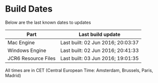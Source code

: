 # Build Dates

Below are the last known dates to updates

Part | Last build update
-----|-----
Mac Engine | Last built: 02 Jun 2016; 20:03:37
Windows Engine | Last built: 02 Jun 2016; 20:41:33
JCR6 Resource Files | Last built: 03 Jun 2016; 19:01:35
All times are in CET (Central European Time: Amsterdam, Brussels, Paris, Madrid)



